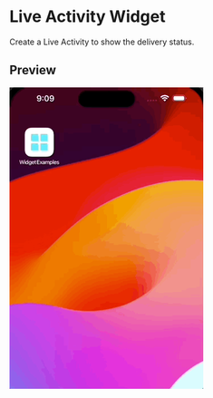 # Live Activity Widget

Create a Live Activity to show the delivery status.

## Preview

![Live Activity Widget](../../Resources/Recordings/LiveActivityWidget.gif)
